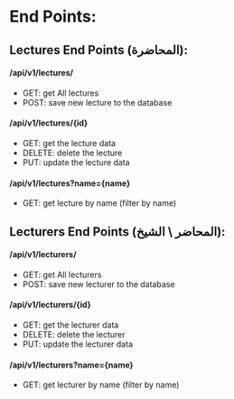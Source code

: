 # End Points:

## Lectures End Points (المحاضرة):

#### /api/v1/lectures/
- GET: get All lectures
- POST: save new lecture to the database

#### /api/v1/lectures/{id}
- GET: get the lecture data
- DELETE: delete the lecture
- PUT: update the lecture data

#### /api/v1/lectures?name={name}
- GET: get lecture by name (filter by name)

## Lecturers End Points (المحاضر \ الشيخ):

#### /api/v1/lecturers/
- GET: get All lecturers
- POST: save new lecturer to the database

#### /api/v1/lecturers/{id}
- GET: get the lecturer data
- DELETE: delete the lecturer
- PUT: update the lecturer data

#### /api/v1/lecturers?name={name}
- GET: get lecturer by name (filter by name)